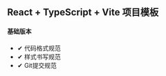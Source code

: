 ## React + TypeScript + Vite 项目模板

#### 基础版本

- &#x2714; 代码格式规范
- &#x2714; 样式书写规范
- &#x2714; Git提交规范

